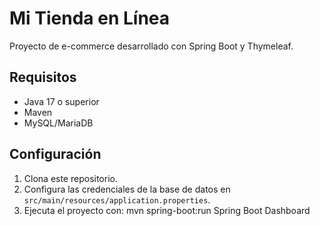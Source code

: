 # Mi Tienda en Línea

Proyecto de e-commerce desarrollado con Spring Boot y Thymeleaf.

## Requisitos
- Java 17 o superior
- Maven
- MySQL/MariaDB

## Configuración
1. Clona este repositorio.
2. Configura las credenciales de la base de datos en `src/main/resources/application.properties`.
3. Ejecuta el proyecto con:
   mvn spring-boot:run
   Spring Boot Dashboard